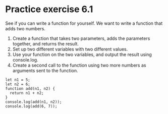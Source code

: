 # Practice exercise 6.1
See if you can write a function for yourself. We want to write a function that adds
two numbers.
1. Create a function that takes two parameters, adds the parameters together,
and returns the result.
2. Set up two different variables with two different values.
3. Use your function on the two variables, and output the result using
console.log.
4. Create a second call to the function using two more numbers as arguments
sent to the function.

```
let n1 = 5;
let n2 = 6;
function add(n1, n2) {
  return n1 + n2;
}
console.log(add(n1, n2));
console.log(add(6, 7));
```